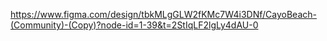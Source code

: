 https://www.figma.com/design/tbkMLgGLW2fKMc7W4i3DNf/CayoBeach-(Community)-(Copy)?node-id=1-39&t=2StIqLF2lgLy4dAU-0